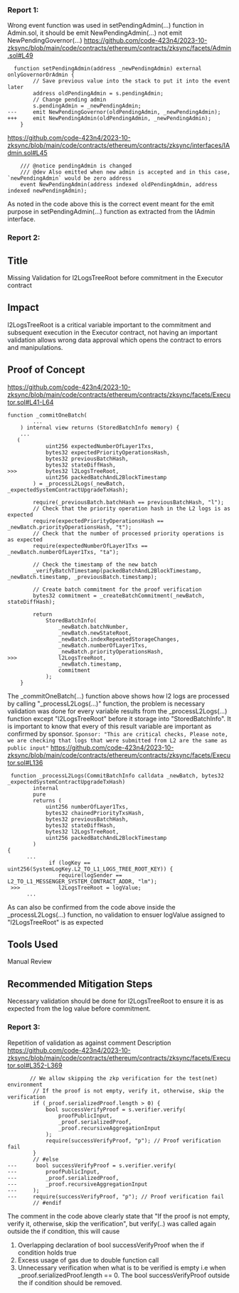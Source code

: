 ### Report 1:
Wrong event function was used in setPendingAdmin(...) function in Admin.sol, it should be emit NewPendingAdmin(...) not emit NewPendingGovernor(...)
https://github.com/code-423n4/2023-10-zksync/blob/main/code/contracts/ethereum/contracts/zksync/facets/Admin.sol#L49
```solidity
  function setPendingAdmin(address _newPendingAdmin) external onlyGovernorOrAdmin {
        // Save previous value into the stack to put it into the event later
        address oldPendingAdmin = s.pendingAdmin;
        // Change pending admin
        s.pendingAdmin = _newPendingAdmin;
---     emit NewPendingGovernor(oldPendingAdmin, _newPendingAdmin);
+++     emit NewPendingAdmin(oldPendingAdmin, _newPendingAdmin);
    }
```
https://github.com/code-423n4/2023-10-zksync/blob/main/code/contracts/ethereum/contracts/zksync/interfaces/IAdmin.sol#L45
```solidity
    /// @notice pendingAdmin is changed
    /// @dev Also emitted when new admin is accepted and in this case, `newPendingAdmin` would be zero address
    event NewPendingAdmin(address indexed oldPendingAdmin, address indexed newPendingAdmin);
```
As noted in the code above this is the correct event meant for the emit purpose in setPendingAdmin(...) function as extracted from the IAdmin interface.
### Report 2:
## Title
Missing Validation for l2LogsTreeRoot before commitment in the Executor contract
## Impact
l2LogsTreeRoot is a critical variable important to the commitment and subsequent execution in the Executor contract, not having an important validation allows wrong data approval which opens the contract to errors and manipulations.
## Proof of Concept
https://github.com/code-423n4/2023-10-zksync/blob/main/code/contracts/ethereum/contracts/zksync/facets/Executor.sol#L41-L64
```solidity
function _commitOneBatch(
        ...
    ) internal view returns (StoredBatchInfo memory) {
    ...
   (
            uint256 expectedNumberOfLayer1Txs,
            bytes32 expectedPriorityOperationsHash,
            bytes32 previousBatchHash,
            bytes32 stateDiffHash,
>>>         bytes32 l2LogsTreeRoot,
            uint256 packedBatchAndL2BlockTimestamp
        ) = _processL2Logs(_newBatch, _expectedSystemContractUpgradeTxHash);

        require(_previousBatch.batchHash == previousBatchHash, "l");
        // Check that the priority operation hash in the L2 logs is as expected
        require(expectedPriorityOperationsHash == _newBatch.priorityOperationsHash, "t");
        // Check that the number of processed priority operations is as expected
        require(expectedNumberOfLayer1Txs == _newBatch.numberOfLayer1Txs, "ta");

        // Check the timestamp of the new batch
        _verifyBatchTimestamp(packedBatchAndL2BlockTimestamp, _newBatch.timestamp, _previousBatch.timestamp);

        // Create batch commitment for the proof verification
        bytes32 commitment = _createBatchCommitment(_newBatch, stateDiffHash);

        return
            StoredBatchInfo(
                _newBatch.batchNumber,
                _newBatch.newStateRoot,
                _newBatch.indexRepeatedStorageChanges,
                _newBatch.numberOfLayer1Txs,
                _newBatch.priorityOperationsHash,
>>>             l2LogsTreeRoot,
                _newBatch.timestamp,
                commitment
            );
    }
```
The _commitOneBatch(...) function above shows how l2 logs are processed by calling "_processL2Logs(...)" function, the problem is necessary validation was done for every variable results from the _processL2Logs(...) function except "l2LogsTreeRoot" before it storage into "StoredBatchInfo". It is important to know that every of this result variable are important as confirmed by sponsor.
`Sponsor: "This are critical checks, Please note, we are checking that logs that were submitted from L2 are the same as public input"`
https://github.com/code-423n4/2023-10-zksync/blob/main/code/contracts/ethereum/contracts/zksync/facets/Executor.sol#L136
```solidity
 function _processL2Logs(CommitBatchInfo calldata _newBatch, bytes32 _expectedSystemContractUpgradeTxHash)
        internal
        pure
        returns (
            uint256 numberOfLayer1Txs,
            bytes32 chainedPriorityTxsHash,
            bytes32 previousBatchHash,
            bytes32 stateDiffHash,
            bytes32 l2LogsTreeRoot,
            uint256 packedBatchAndL2BlockTimestamp
        )
{
      ...
             if (logKey == uint256(SystemLogKey.L2_TO_L1_LOGS_TREE_ROOT_KEY)) {
                require(logSender == L2_TO_L1_MESSENGER_SYSTEM_CONTRACT_ADDR, "lm");
 >>>            l2LogsTreeRoot = logValue;
      ...
```
As can also be confirmed from the code above inside the _processL2Logs(...) function, no validation to ensuer logValue assigned to "l2LogsTreeRoot"  is as expected
## Tools Used
Manual Review
## Recommended Mitigation Steps
Necessary validation should be done for l2LogsTreeRoot to ensure it is as expected from the log value before commitment.
### Report 3:
Repetition of validation as against comment Description
https://github.com/code-423n4/2023-10-zksync/blob/main/code/contracts/ethereum/contracts/zksync/facets/Executor.sol#L352-L369
```solidity
       // We allow skipping the zkp verification for the test(net) environment
        // If the proof is not empty, verify it, otherwise, skip the verification
        if (_proof.serializedProof.length > 0) {
            bool successVerifyProof = s.verifier.verify(
                proofPublicInput,
                _proof.serializedProof,
                _proof.recursiveAggregationInput
            );
            require(successVerifyProof, "p"); // Proof verification fail
        }
        // #else
---      bool successVerifyProof = s.verifier.verify(
---         proofPublicInput,
---         _proof.serializedProof,
---         _proof.recursiveAggregationInput
---     );
---     require(successVerifyProof, "p"); // Proof verification fail
        // #endif
```
The comment in the code above clearly state that "If the proof is not empty, verify it, otherwise, skip the verification", but verify(..) was called again outside the if condition, this will cause
 1. Overlapping declaration of bool successVerifyProof when the if condition holds true
 2. Excess usage of gas due to double function call
 3. Unnecessary verification when what is to be verified is empty i.e when _proof.serializedProof.length == 0.
The bool successVerifyProof outside the if condition should be removed.